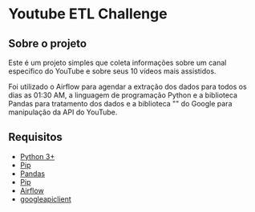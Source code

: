 # Youtube ETL Challenge

## Sobre o projeto

Este é um projeto simples que coleta informações sobre um canal específico do YouTube e sobre seus 10 vídeos mais assistidos.

Foi utilizado o Airflow para agendar a extração dos dados para todos os dias as 01:30 AM, a linguagem de programação Python e a biblioteca Pandas para tratamento dos dados e a biblioteca "" do Google para manipulação da API do YouTube.

## Requisitos

-   [Python 3+](https://www.python.org/)
-   [Pip](https://pypi.org/project/pip/)
-   [Pandas](https://pandas.pydata.org/)
-   [Pip](https://pypi.org/project/pip/)
-   [Airflow](https://airflow.apache.org/)
-   [googleapiclient](https://github.com/googleapis/google-api-python-client)